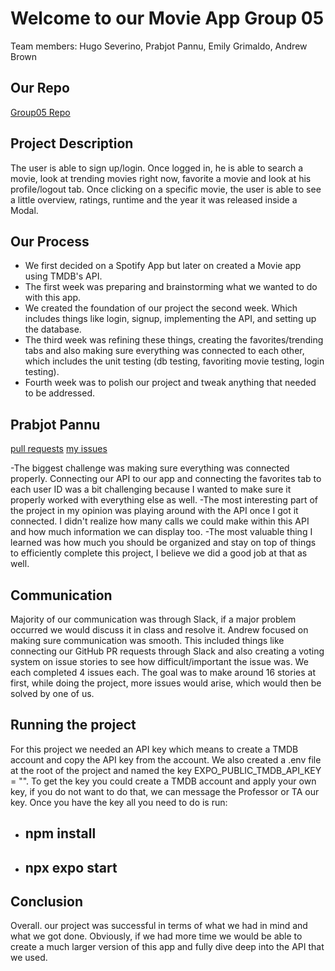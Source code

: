 # Welcome to our Movie App Group 05

Team members: Hugo Severino, Prabjot Pannu, Emily Grimaldo, Andrew Brown

## Our Repo
[Group05 Repo](https://github.com/Brown-Doge/Spotify-Content-App--Group5-p01)


## Project Description
The user is able to sign up/login. Once logged in, he is able to search a movie, look at trending movies right now, favorite a movie and look at his profile/logout tab. Once clicking on a specific movie, the user is able to see a little overview, ratings, runtime and the year it was released inside a Modal.

## Our Process
- We first decided on a Spotify App but later on created a Movie app using TMDB's API. 
- The first week was preparing and brainstorming what we wanted to do with this app. 
- We created the foundation of our project the second week. Which includes things like login, signup, implementing the API, and setting up the database. 
- The third week was refining these things, creating the favorites/trending tabs and also making sure everything was connected to each other, which includes the unit testing (db testing, favoriting movie testing, login testing). 
- Fourth week was to polish our project and tweak anything that needed to be addressed.


## Prabjot Pannu
[pull requests](https://github.com/Brown-Doge/Spotify-Content-App--Group5-p01/issues?q=state%3Aclosed%20is%3Apr%20author%3A%40me)
[my issues](https://github.com/Brown-Doge/Spotify-Content-App--Group5-p01/issues?q=state%3Aclosed%20is%3Aissue%20author%3A%40me%20assignee%3AItsPJ08)

-The biggest challenge was making sure everything was connected properly. Connecting our API to our app and connecting the favorites tab to each user ID was a bit challenging because I wanted to make sure it properly worked with everything else as well.
-The most interesting part of the project in my opinion was playing around with the API once I got it connected. I didn't realize how many calls we could make within this API and how much information we can display too. 
-The most valuable thing I learned was how much you should be organized and stay on top of things to efficiently complete this project, I believe we did a good job at that as well.

## Communication
Majority of our communication was through Slack, if a major problem occurred we would discuss it in class and resolve it. Andrew focused on making sure communication was smooth. This included things like connecting our GitHub PR requests through Slack and also creating a voting system on issue stories to see how difficult/important the issue was. We each completed 4 issues each. The goal was to make around 16 stories at first, while doing the project, more issues would arise, which would then be solved by one of us.

## Running the project
For this project we needed an API key which means to create a TMDB account and copy the API key from the account. We also created a .env file at the root of the project and named the key EXPO_PUBLIC_TMDB_API_KEY = "". To get the key you could create a TMDB account and apply your own key, if you do not want to do that, we can message the Professor or TA our key. Once you have the key all you need to do is run:

- ## npm install
- ## npx expo start

## Conclusion
Overall. our project was successful in terms of what we had in mind and what we got done. Obviously, if we had more time we would be able to create a much larger version of this app and fully dive deep into the API that we used. 
